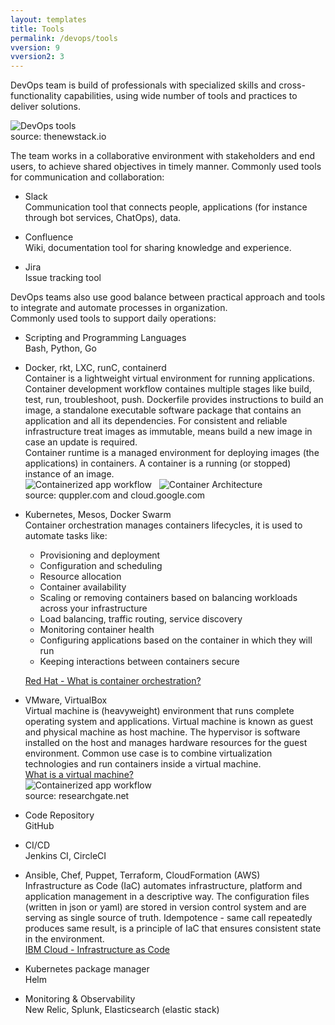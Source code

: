 ```yaml
---
layout: templates
title: Tools
permalink: /devops/tools
vversion: 9
vversion2: 3
---
```

  
  
DevOps team is build of professionals with specialized skills and cross-functionality capabilities, using wide number of tools and practices to deliver solutions. 

![DevOps tools](https://cdn.thenewstack.io/media/2018/11/8bebeea6-cicd-tooling-orchestration-1024x608.png)  
source: thenewstack.io
  
  
The team works in a collaborative environment with stakeholders and end users, to achieve shared objectives in timely manner.  Commonly used tools for communication and collaboration:

* Slack  
Communication tool that connects people, applications (for instance through bot services, ChatOps), data. 


* Confluence  
Wiki, documentation tool for sharing knowledge and experience. 

* Jira  
Issue tracking tool


DevOps teams also use good balance between practical approach and tools to integrate and automate processes in organization.  
Commonly used tools to support daily operations:

* Scripting and Programming Languages  
Bash, Python, Go

* Docker, rkt, LXC, runC, containerd  
Container is a lightweight virtual environment for running applications. 
Container development workflow containes multiple stages like build, test, run, troubleshoot, push. 
Dockerfile provides instructions to build an image, a standalone executable software package that contains an application and all its dependencies. For consistent and reliable infrastructure treat images as immutable, means build a new image in case an update is required.  
Container runtime is a managed environment for deploying images (the applications) in containers.
A container is a running (or stopped) instance of an image.  
![Containerized app workflow](https://quppler.com/wp-content/uploads/2019/03/DockerComponents-300x242.png) &nbsp; 
![Container Architecture](https://miro.medium.com/max/350/1*IGYaJSfDLzXjE-aJcTai4Q.png)  
source: quppler.com and cloud.google.com

* Kubernetes, Mesos, Docker Swarm  
Container orchestration manages containers lifecycles, it is used to automate tasks like:
    * Provisioning and deployment
    * Configuration and scheduling
    * Resource allocation
    * Container availability 
    * Scaling or removing containers based on balancing workloads across your infrastructure
    * Load balancing, traffic routing, service discovery 
    * Monitoring container health
    * Configuring applications based on the container in which they will run
    * Keeping interactions between containers secure  
  
  [Red Hat - What is container orchestration?](https://www.redhat.com/en/topics/containers/what-is-container-orchestration "Red Hat")

* VMware, VirtualBox  
Virtual machine is (heavyweight) environment that runs complete operating system and applications.
Virtual machine is known as guest and physical machine as host machine.
The hypervisor is software installed on the host and manages hardware resources for the guest environment. Common use case is to combine virtualization technologies and run containers inside a virtual machine.  
[What is a virtual machine?](https://www.redhat.com/en/topics/virtualization/what-is-a-virtual-machine "Red Hat")  
![Containerized app workflow](https://www.ktexperts.com/wp-content/uploads/2020/01/Hosted-Virtual-Machine-Architecture.png)  
source: researchgate.net

* Code Repository  
GitHub

* CI/CD  
Jenkins CI, CircleCI

* Ansible, Chef, Puppet, Terraform, CloudFormation (AWS)  
Infrastructure as Code (IaC) automates infrastructure, platform and application management in a descriptive way.
The configuration files (written in json or yaml) are stored in version control system and are serving as single source of truth.
Idempotence - same call repeatedly produces same result, is a principle of IaC that ensures consistent state in the environment.   
[IBM Cloud - Infrastructure as Code](https://www.ibm.com/cloud/learn/infrastructure-as-code "IBM Cloud")


* Kubernetes package manager  
Helm

* Monitoring & Observability  
New Relic, Splunk, Elasticsearch (elastic stack)

